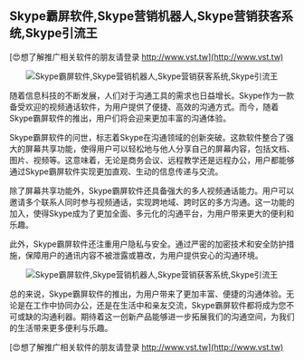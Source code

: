 ## **Skype霸屏软件,Skype营销机器人,Skype营销获客系统,Skype引流王**

[😍想了解推广相关软件的朋友请登录 http://www.vst.tw](http://www.vst.tw)

 <center><img src="https://vst.tw/MP4/tuiguang/png/7.png" alt="Skype霸屏软件,Skype营销机器人,Skype营销获客系统,Skype引流王"></center>

随着信息科技的不断发展，人们对于沟通工具的需求也日益增长。Skype作为一款备受欢迎的视频通话软件，为用户提供了便捷、高效的沟通方式。而今，随着Skype霸屏软件的推出，用户们将会迎来更加丰富的沟通体验。

Skype霸屏软件的问世，标志着Skype在沟通领域的创新突破。这款软件整合了强大的屏幕共享功能，使得用户可以轻松地与他人分享自己的屏幕内容，包括文档、图片、视频等。这意味着，无论是商务会议、远程教学还是远程办公，用户都能够通过Skype霸屏软件实现更加直观、生动的信息传递与交流。

除了屏幕共享功能外，Skype霸屏软件还具备强大的多人视频通话能力。用户可以邀请多个联系人同时参与视频通话，实现跨地域、跨时区的多方沟通。这一功能的加入，使得Skype成为了更加全面、多元化的沟通平台，为用户带来更大的便利和乐趣。

此外，Skype霸屏软件还注重用户隐私与安全。通过严密的加密技术和安全防护措施，保障用户的通讯内容不被泄露或篡改，为用户提供安心的沟通环境。

 <center><img src="https://vst.tw/MP4/tuiguang/png/6.png" alt="Skype霸屏软件,Skype营销机器人,Skype营销获客系统,Skype引流王"></center>

总的来说，Skype霸屏软件的推出，为用户带来了更加丰富、便捷的沟通体验。无论是在工作中协同办公，还是在生活中和亲友交流，Skype霸屏软件都将成为您不可或缺的沟通利器。期待着这一创新产品能够进一步拓展我们的沟通空间，为我们的生活带来更多便利与乐趣。

[😍想了解推广相关软件的朋友请登录 http://www.vst.tw](http://www.vst.tw)



